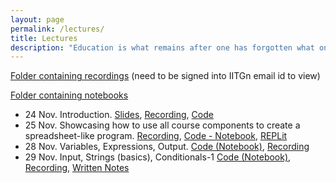 ```yaml
---
layout: page
permalink: /lectures/
title: Lectures
description: "Education is what remains after one has forgotten what one has learned in school."
---
```


[Folder containing recordings](https://drive.google.com/drive/folders/1h3vz7sbIEwuzO9CO3WNG4bYADdjeYmp9?usp=sharing) (need to be signed into IITGn email id to view)

[Folder containing notebooks](https://github.com/nipunbatra/comp22/tree/master/notebooks)

- 24 Nov. Introduction. [Slides](../lectures/24Nov-Introduction.pdf), [Recording](https://drive.google.com/file/d/1w-dbASsRtPPOILpabSrS2siYFQqZgFSN/view?usp=share_link), [Code](https://github.com/nipunbatra/comp22/tree/master/notebooks/Introduction)
- 25 Nov. Showcasing how to use all course components to create a spreadsheet-like program. [Recording](https://drive.google.com/file/d/1TA05Ykz7dT6lhVTTj6f1sBlZwQ5K5uKe/view?usp=share_link), [Code - Notebook](https://github.com/nipunbatra/comp22/blob/master/notebooks/spreadsheet.ipynb), [REPLit](https://replit.com/@NipunBatra0/25Nov2022#hello.py)
- 28 Nov. Variables, Expressions, Output. [Code (Notebook)](https://github.com/nipunbatra/comp22/blob/master/notebooks/variables-expressions.ipynb), [Recording](https://drive.google.com/drive/folders/1e5fqackdf0HYYjfJVPuGC7ITRkXQGopr?usp=share_link)
- 29 Nov. Input, Strings (basics), Conditionals-1 [Code (Notebook)](https://github.com/nipunbatra/comp22/blob/master/notebooks/string-conditionals-1.ipynb), [Recording](https://drive.google.com/drive/folders/1Cubw8nQAbZpw06d_YenW9GcR-zxh7ieB?usp=share_link), [Written Notes](../lectures/Notes-Conditionals.pdf)
